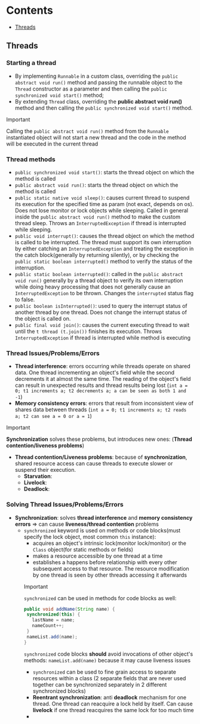 # **Contents**

- [Threads](#threads)


<a id="threads"></a>
## **Threads**
### **Starting a thread**
- By implementing `Runnable` in a custom class, overriding the `public abstract void run()` method and passing the runnable object to the `Thread` constructor as a parameter and then calling the `public synchronized void start()` method;
- By extending `Thread` class, overriding the **public abstract void run()** method and then calling the `public synchronized void start()` method.
> [!IMPORTANT]
> Calling the `public abstract void run()` method from the `Runnable` instantiated object will not start a new thread and the code in the method will be executed in the current thread

### **Thread methods**
- `public synchronized void start()`: starts the thread object on which the method is called
- `public abstract void run()`: starts the thread object on which the method is called
- `public static native void sleep()`: causes current thread to suspend its execution for the specified time as param (not exact, depends on os). Does not lose monitor or lock objects while sleeping. Called in general inside the `public abstract void run()` method to make the custom thread sleep. Throws an `InterruptedException` if thread is interrupted while sleeping.
- `public void interrupt()`: causes the thread object on which the method is called to be interrupted. The thread must support its own interruption by either catching an `InterruptedException` and treating the exception in the catch block(generally by returning silently), or by checking the `public static boolean interrupted()` method to verify the status of the interruption.
- `public static boolean interrupted()`: called in the `public abstract void run()` generally by a thread object to verify its own interruption while doing heavy processing that does not generally cause an `InterruptedException` to be thrown. Changes the `interrupted` status flag to false.
- `public boolean isInterrupted()`: used to query the interrupt status of another thread by one thread. Does not change the interrupt status of the object is called on.
- `public final void join()`: causes the current executing thread to wait until the `t thread (t.join())` finishes its execution. Throws `InterruptedException` if thread is interrupted while method is executing

### **Thread Issues/Problems/Errors**
- **Thread interference**: errors occurring while threads operate on shared data. One thread incrementing an object's field while the second decrements it at almost the same time. The reading of the object's field can result in unexpected results and thread results being lost (`int a = 0; t1 increments a; t2 decrements a; a can be seen as both 1 and -1`)
- **Memory consistency errors**: errors that result from inconsistent view of shares data between threads (`int a = 0; t1 increments a; t2 reads a; t2 can see a = 0 or a = 1`)
> [!IMPORTANT]
> **Synchronization** solves these problems, but introduces new ones: (**Thread contention/liveness problems**)
- **Thread contention/Liveness problems**: because of **synchronization**, shared resource access can cause threads to execute slower or suspend their execution. 
  - **Starvation**: 
  - **Livelock**:
  - **Deadlock**:

### **Solving Thread Issues/Problems/Errors**
- **Synchronization**: solves **thread interference** and **memory consistency errors** => can cause **liveness/thread contention** problems
  - `synchronized` keyword is used on methods or code blocks(must specify the lock object, most common `this` instance): 
    - acquires an object's intrinsic lock(monitor lock/monitor) or the `Class` object(for static methods or fields)
    - makes a resource accessible by one thread at a time
    - establishes a happens before relationship with every other subsequent access to that resource. The resource modification by one thread is seen by other threads accessing it afterwards
    > [!IMPORTANT]
    > `synchronized` can be used in methods for code blocks as well: 
    >```java
    >public void addName(String name) {
    >  synchronized(this) {
    >    lastName = name;
    >    nameCount++;
    >  }
    >  nameList.add(name);
    >}
    >```
    > `synchronized` code blocks **should** avoid invocations of other object's methods: `nameList.add(name)` because it may cause liveness issues
    - `synchronized` can be used to fine grain access to separate resources within a class (2 separate fields that are never used together can be synchronized separately in 2 different synchronized blocks)
    - **Reentrant synchronization**: anti **deadlock** mechanism for one thread. One thread can reacquire a lock held by itself. Can cause **livelock** if one thread reacquires the same lock for too much time
    - 